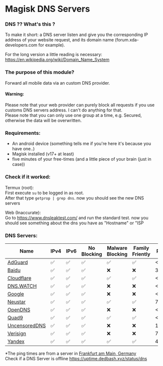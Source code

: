 # Magisk DNS Servers

### DNS ?? What's this ?

To make it short: a DNS server listen and give you the corresponding IP address of your website request, and its domain name (forum.xda-developers.com for example).

For the long version a little reading is necessary: https://en.wikipedia.org/wiki/Domain_Name_System

### The purpose of this module?
Forward all mobile data via an custom DNS provider. 


#### Warning:

Please note that your web provider can purely block all requests if you use customs DNS servers address. I can't do anything for that.<br>
Please note that you can only use one group at a time, e.g. Secured, otherwise the data will be overwritten. 

### Requirements:
- An android device (something tells me if you're here it's because you have one..)
- Magisk installed (v17+ at least)
- five minutes of your free-times (and a little piece of your brain (just in case))

### Check if it worked:
Termux (root):<br>
First execute `su` to be logged in as root.<br>
After that type `getprop | grep dns`. now you should see the new DNS servers

Web (Inaccurate):<br>
Go to https://www.dnsleaktest.com/ and run the standard test. now you should see something about the dns you have as "Hostname" or "ISP

### DNS Servers:
| Name | IPv4 | IPv6 | No Blocking | Malware Blocking | Family Friently | Ping* | Downlaod |
|--|--|--|--|--|--|--|--|
| <a href="https://adguard-dns.io/">AdGuard</a> | ✅ | ✅ | ✅ | ✅ | ✅ | <1ms | <a href="https://github.com/DedBash/Magisk-DNS-Servers/releases/tag/Upload_AdGuard_v101">v1.0.1</a> |
| <a href="https://dudns.baidu.com/">Baidu</a> | ✅ | ✅ | ✅ | ❌ | ❌ | 312ms | <a href="https://github.com/DedBash/Magisk-DNS-Servers/releases/tag/Uplaod_Baidu_v101">v1.0.1</a> |
| <a href="https://1.1.1.1/">Cloudflare</a> | ✅ | ✅ | ✅ | ✅ | ✅ | <1ms | <a href="https://github.com/DedBash/Magisk-DNS-Servers/releases/tag/Upload_Cloudflare_v101">v1.0.1</a> |
| <a href="https://dns.watch/">DNS.WATCH</a> | ✅ | ✅ | ✅ | ❌ | ❌ | <1ms | <a href="https://github.com/DedBash/Magisk-DNS-Servers/releases/tag/Uplaod_DNSWATCH_v101">v1.0.1</a> |
| <a href="https://developers.google.com/speed/public-dns">Google</a> | ✅ | ✅ | ✅ | ❌ | ❌ | <1ms | <a href="https://github.com/DedBash/Magisk-DNS-Servers/releases/tag/Upload_Google_v101">v1.0.1</a> |
| <a href="https://www.publicdns.neustar/">Neustar</a> | ✅ | ✅ | ✅ | ✅ | ✅ | 7ms | <a href="https://github.com/DedBash/Magisk-DNS-Servers/releases/tag/Upload_Neustar_v101">v1.0.1</a> |
| <a href="https://www.opendns.com/">OpenDNS</a> | ✅ | ✅ | ✅ | ❌ | ❌ | <1ms | <a href="https://github.com/DedBash/Magisk-DNS-Servers/releases/tag/Uplaod_OpenDNS_V101">v1.0.1</a> |
| <a href="https://www.quad9.net/">Quad9</a> | ✅ | ✅ | ✅ | ✅ | ✅ | <1ms | <a href="https://github.com/DedBash/Magisk-DNS-Servers/releases/tag/Uplaod_Quad9_V101">v1.0.1</a> |
| <a href="https://blog.uncensoreddns.org/">UncensoredDNS</a> | ✅ | ✅ | ✅ | ❌ | ❌ | 14ms | <a href="https://github.com/DedBash/Magisk-DNS-Servers/releases/tag/Upload_UncensoredDNS_v101">v1.0.1</a> |
| <a href="https://www.verisign.com/">Verisign</a> | ✅ | ✅ | ✅ | ❌ | ❌ | 7ms | <a href="https://github.com/DedBash/Magisk-DNS-Servers/releases/tag/Upload_Verisign_v101">v1.0.1</a> |
| <a href="https://dns.yandex.com/">Yandex</a> | ✅ | ✅ | ✅ | ✅ | ✅ | 40ms | <a href="https://github.com/DedBash/Magisk-DNS-Servers/releases/tag/Upload_Yandex_v101">v1.0.1</a> |

*The ping times are from a server in <a href="https://deinserverhost.de/store/aff.php?aff=4815">Frankfurt am Main, Germany</a><br>
Check if a DNS Server is offline https://uptime.dedbash.xyz/status/dns
